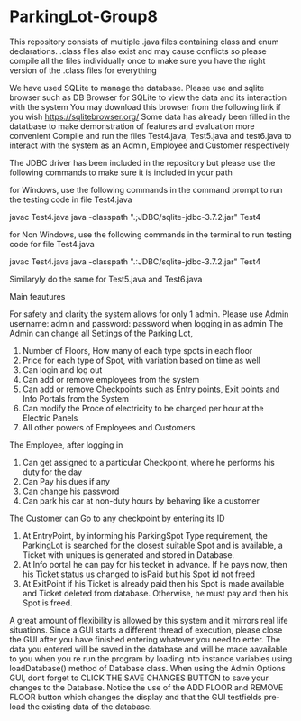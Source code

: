 # ParkingLot-Group8

This repository consists of multiple .java files containing class and enum declarations. 
.class files also exist and may cause conflicts so please compile all the files individually once to make sure you have the right version of the .class files for everything

We have used SQLite to manage the database.
Please use and sqlite browser such as DB Browser for SQLite to view the data and its interaction with the system
You may download this browser from the following link if you wish
https://sqlitebrowser.org/
Some data has already been filled in the datatbase to make demonstration of features and evaluation more convenient 
Compile and run the files Test4.java, Test5.java and test6.java to interact with the system as
an Admin, Employee and Customer respectively

The JDBC driver has been included in the repository but please use the following commands to make sure it is included in your path

for Windows, use the following commands in the command prompt to run the testing code in file Test4.java

javac Test4.java
java -classpath ".;JDBC/sqlite-jdbc-3.7.2.jar" Test4

for Non Windows, use the following commands in the terminal to run testing code for file Test4.java

javac Test4.java
java -classpath ".:JDBC/sqlite-jdbc-3.7.2.jar" Test4

Similaryly do the same for Test5.java and Test6.java

Main feautures

For safety and clarity the system allows for only 1 admin. 
Please use Admin username: admin
and password: password
when logging in as admin
The Admin can change all Settings of the Parking Lot,
1. Number of Floors, How many of each type spots in each floor
2. Price for each type of Spot, with variation based on time as well
3. Can login and log out
4. Can add or remove employees from the system
5. Can add or remove Checkpoints such as Entry points, Exit points and Info Portals from the System
6. Can modify the Proce of electricity to be charged per hour at the Electric Panels
7. All other powers of Employees and Customers

The Employee, after logging in 
1. Can get assigned to a particular Checkpoint, where he performs his duty for the day
2. Can Pay his dues if any
3. Can change his password
4. Can park his car at non-duty hours by behaving like a customer

The Customer can Go to any checkpoint by entering its ID
1. At EntryPoint, by informing his ParkingSpot Type requirement, the ParkingLot is searched for the closest suitable Spot and is available, a Ticket with uniques is generated and stored in Database. 
2. At Info portal he can pay for his tecket in advance. If he pays now, then his Ticket status us changed to isPaid but his Spot id not freed
3. At ExitPoint if his Ticket is already paid then his Spot is made available and Ticket deleted from database. Otherwise, he must pay and then his Spot is freed.

A great amount of flexibility is allowed by this system and it mirrors real life situations.
Since a GUI starts a different thread of execution, please close the GUI after you have finished entering whatever you need to enter. The data you entered will be saved in the database and will be made aavailable to you when you re run the program by loading into instance variables using loadDatabase() method of Database class. When using the Admin Options GUI, dont forget to CLICK THE SAVE CHANGES BUTTON to save your changes to the Database. 
Notice the use of the ADD FLOOR and REMOVE FLOOR button which changes the display and that the GUI testfields pre-load the existing data of the database.